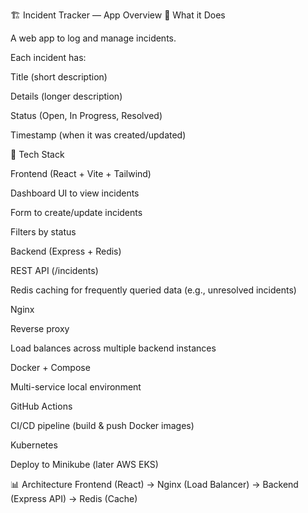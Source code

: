 🏗️ Incident Tracker — App Overview
🎯 What it Does

A web app to log and manage incidents.

Each incident has:

Title (short description)

Details (longer description)

Status (Open, In Progress, Resolved)

Timestamp (when it was created/updated)

🔧 Tech Stack

Frontend (React + Vite + Tailwind)

Dashboard UI to view incidents

Form to create/update incidents

Filters by status

Backend (Express + Redis)

REST API (/incidents)

Redis caching for frequently queried data (e.g., unresolved incidents)

Nginx

Reverse proxy

Load balances across multiple backend instances

Docker + Compose

Multi-service local environment

GitHub Actions

CI/CD pipeline (build & push Docker images)

Kubernetes

Deploy to Minikube (later AWS EKS)

📊 Architecture
Frontend (React) → Nginx (Load Balancer) → Backend (Express API) → Redis (Cache)
